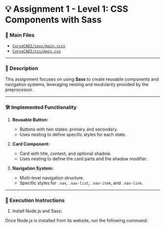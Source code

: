 # 💡 Assignment 1 - Level 1: CSS Components with Sass

### 📂 Main Files
- [`CursoCADI/sass/main.scss`](CursoCADI/sass/main.scss)
- [`CursoCADI/css/main.css`](CursoCADI/css/main.css)

---

### 💼 Description
This assignment focuses on using **Sass** to create reusable components and navigation systems, leveraging nesting and modularity provided by the preprocessor.

---

### 🛠️ Implemented Functionality
1. **Reusable Button:**
   - Buttons with two states: primary and secondary.
   - Uses nesting to define specific styles for each state.

2. **Card Component:**
   - Card with title, content, and optional shadow.
   - Uses nesting to define the card parts and the shadow modifier.

3. **Navigation System:**
   - Multi-level navigation structure.
   - Specific styles for `.nav`, `.nav-list`, `.nav-item`, and `.nav-link`.

---

### 📝 Execution Instructions
1. Install Node.js and Sass:

Once Node.js is installed from its website, run the following command:  
